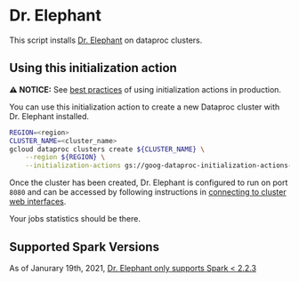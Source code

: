 # Dr. Elephant

This script installs [Dr. Elephant](https://github.com/linkedin/dr-elephant) on
dataproc clusters.

## Using this initialization action

**:warning: NOTICE:** See [best practices](/README.md#how-initialization-actions-are-used) of using initialization actions in production.

You can use this initialization action to create a new Dataproc cluster with Dr.
Elephant installed.

```bash
REGION=<region>
CLUSTER_NAME=<cluster_name>
gcloud dataproc clusters create ${CLUSTER_NAME} \
    --region ${REGION} \
    --initialization-actions gs://goog-dataproc-initialization-actions-${REGION}/dr-elephant/dr-elephant.sh
```

Once the cluster has been created, Dr. Elephant is configured to run on port
`8080` and can be accessed by following instructions in
[connecting to cluster web interfaces](https://cloud.google.com/dataproc/docs/concepts/cluster-web-interfaces).

Your jobs statistics should be there.

## Supported Spark Versions

As of Janurary 19th, 2021,
[Dr. Elephant only supports Spark < 2.2.3](https://github.com/linkedin/dr-elephant/issues/683)
